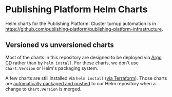# Publishing Platform Helm Charts
Helm charts for the Publishing Platform. Cluster turnup automation is in https://github.com/publishing-platform/publishing-platform-infrastructure.

## Versioned vs unversioned charts
Most of the charts in this repository are designed to be deployed via [Argo
CD](https://argo-cd.readthedocs.io/en/stable/) rather than by `helm install`.
For these charts, we don't use `Chart.Version` or Helm's packaging system.

A few charts are still installed via `helm install` ([via
Terraform](https://github.com/publishing-platform/publishing-platform-infrastructure)).
Those charts are [automatically packaged and
pushed](https://github.com/publishing-platform/publishing-platform-helm-charts/blob/main/.github/workflows/release.yml)
to our Helm repository when a change to `Chart.Version` is merged.
